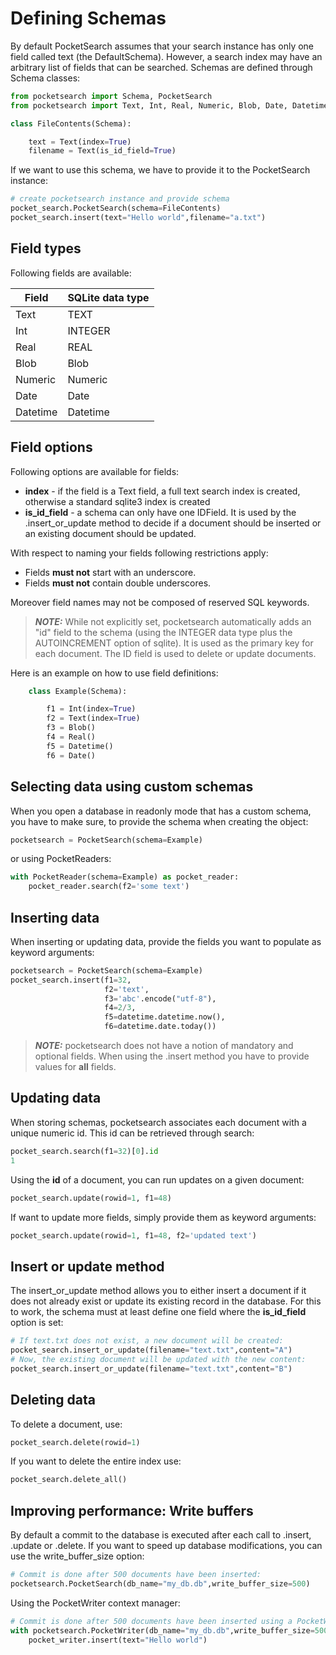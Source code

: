 # Defining Schemas

By default PocketSearch assumes that your search instance has only one field called text (the DefaultSchema).
However, a search index may have an arbitrary list of fields that can be searched. Schemas 
are defined through Schema classes:

```Python
from pocketsearch import Schema, PocketSearch
from pocketsearch import Text, Int, Real, Numeric, Blob, Date, Datetime

class FileContents(Schema):

    text = Text(index=True)
    filename = Text(is_id_field=True)
```

If we want to use this schema, we have to provide it to the PocketSearch instance:

```Python
# create pocketsearch instance and provide schema 
pocket_search.PocketSearch(schema=FileContents)
pocket_search.insert(text="Hello world",filename="a.txt")
```

## Field types

Following fields are available:

| Field        | SQLite data type | 
|--------------|-----------|
| Text         | TEXT   |
| Int          | INTEGER  |
| Real         | REAL  |
| Blob         | Blob  |
| Numeric      | Numeric  |
| Date         | Date  |
| Datetime     | Datetime  |

## Field options

Following options are available for fields:

* **index** - if the field is a Text field, a full text search index is created, otherwise a standard sqlite3 index is created
* **is_id_field** - a schema can only have one IDField. It is used by the .insert_or_update method to decide if a document should be inserted or an existing document should be updated.

With respect to naming your fields following restrictions apply:

* Fields **must not** start with an underscore.
* Fields **must not** contain double underscores.

Moreover field names may not be composed of reserved SQL keywords.

> **_NOTE:_**  While not explicitly set, pocketsearch automatically adds an "id" field to the schema (using the INTEGER data type plus the AUTOINCREMENT option of sqlite). It is used as the primary key for each document. The ID field is used to delete or 
update documents.

Here is an example on how to use field definitions:

```Python
    class Example(Schema):

        f1 = Int(index=True) 
        f2 = Text(index=True)
        f3 = Blob()
        f4 = Real()
        f5 = Datetime()
        f6 = Date()
```

## Selecting data using custom schemas

When you open a database in readonly mode that has a custom schema, you have to 
make sure, to provide the schema when creating the object:

```Python
pocketsearch = PocketSearch(schema=Example)
```

or using PocketReaders:

```Python
with PocketReader(schema=Example) as pocket_reader:
    pocket_reader.search(f2='some text')
```

## Inserting data

When inserting or updating data, provide the fields you want to populate as 
keyword arguments: 

```Python
pocketsearch = PocketSearch(schema=Example)
pocket_search.insert(f1=32,
                     f2='text',
                     f3='abc'.encode("utf-8"),
                     f4=2/3,
                     f5=datetime.datetime.now(),
                     f6=datetime.date.today())
```

> **_NOTE:_**  pocketsearch does not have a notion of mandatory and optional fields.
When using the .insert method you have to provide values for **all** fields.

## Updating data

When storing schemas, pocketsearch associates each document with a unique numeric 
id. This id can be retrieved through search:

```Python
pocket_search.search(f1=32)[0].id
1
```

Using the **id** of a document, you can run updates on a given document:

```Python
pocket_search.update(rowid=1, f1=48)
```

If want to update more fields, simply provide them as keyword arguments:

```Python
pocket_search.update(rowid=1, f1=48, f2='updated text')
```

## Insert or update method

The insert_or_update method allows you to either insert a document if it does 
not already exist or update its existing record in the database. For this to work,
the schema must at least define one field where the **is_id_field** option is set:

```Python
# If text.txt does not exist, a new document will be created:
pocket_search.insert_or_update(filename="text.txt",content="A")
# Now, the existing document will be updated with the new content:
pocket_search.insert_or_update(filename="text.txt",content="B")
```

## Deleting data

To delete a document, use:

```Python
pocket_search.delete(rowid=1)
```

If you want to delete the entire index use:

```Python
pocket_search.delete_all()
```

## Improving performance: Write buffers

By default a commit to the database is executed after each call to .insert, .update or .delete.
If you want to speed up database modifications, you can use the write_buffer_size option:

```Python
# Commit is done after 500 documents have been inserted:
pocketsearch.PocketSearch(db_name="my_db.db",write_buffer_size=500)
```

Using the PocketWriter context manager:

```Python
# Commit is done after 500 documents have been inserted using a PocketWriter
with pocketsearch.PocketWriter(db_name="my_db.db",write_buffer_size=500) as pocket_writer:
    pocket_writer.insert(text="Hello world")
```


